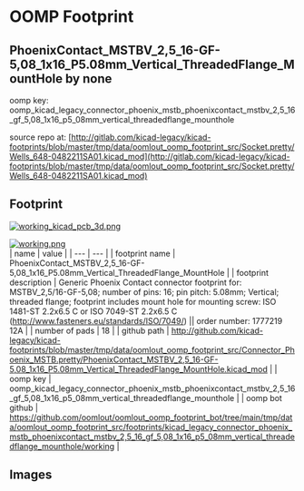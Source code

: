 # OOMP Footprint  
## PhoenixContact_MSTBV_2,5_16-GF-5,08_1x16_P5.08mm_Vertical_ThreadedFlange_MountHole  by none  
  
oomp key: oomp_kicad_legacy_connector_phoenix_mstb_phoenixcontact_mstbv_2,5_16_gf_5,08_1x16_p5_08mm_vertical_threadedflange_mounthole  
  
source repo at: [http://gitlab.com/kicad-legacy/kicad-footprints/blob/master/tmp/data/oomlout_oomp_footprint_src/Socket.pretty/Wells_648-0482211SA01.kicad_mod](http://gitlab.com/kicad-legacy/kicad-footprints/blob/master/tmp/data/oomlout_oomp_footprint_src/Socket.pretty/Wells_648-0482211SA01.kicad_mod)  
## Footprint  
  
[![working_kicad_pcb_3d.png](working_kicad_pcb_3d_600.png)](working_kicad_pcb_3d.png)  
  
[![working.png](working_600.png)](working.png)  
| name | value | 
| --- | --- | 
| footprint name | PhoenixContact_MSTBV_2,5_16-GF-5,08_1x16_P5.08mm_Vertical_ThreadedFlange_MountHole | 
| footprint description | Generic Phoenix Contact connector footprint for: MSTBV_2,5/16-GF-5,08; number of pins: 16; pin pitch: 5.08mm; Vertical; threaded flange; footprint includes mount hole for mounting screw: ISO 1481-ST 2.2x6.5 C or ISO 7049-ST 2.2x6.5 C (http://www.fasteners.eu/standards/ISO/7049/) || order number: 1777219 12A | 
| number of pads | 18 | 
| github path | http://github.com/kicad-legacy/kicad-footprints/blob/master/tmp/data/oomlout_oomp_footprint_src/Connector_Phoenix_MSTB.pretty/PhoenixContact_MSTBV_2,5_16-GF-5,08_1x16_P5.08mm_Vertical_ThreadedFlange_MountHole.kicad_mod | 
| oomp key | oomp_kicad_legacy_connector_phoenix_mstb_phoenixcontact_mstbv_2,5_16_gf_5,08_1x16_p5_08mm_vertical_threadedflange_mounthole | 
| oomp bot github | https://github.com/oomlout/oomlout_oomp_footprint_bot/tree/main/tmp/data/oomlout_oomp_footprint_src/footprints/kicad_legacy_connector_phoenix_mstb_phoenixcontact_mstbv_2,5_16_gf_5,08_1x16_p5_08mm_vertical_threadedflange_mounthole/working | 
## Images  
